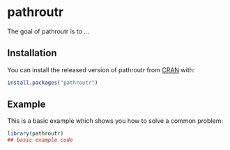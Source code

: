 # pathroutr

<!-- badges: start -->
<!-- badges: end -->

The goal of pathroutr is to ...

## Installation

You can install the released version of pathroutr from [CRAN](https://CRAN.R-project.org) with:

``` r
install.packages("pathroutr")
```

## Example

This is a basic example which shows you how to solve a common problem:

``` r
library(pathroutr)
## basic example code
```


